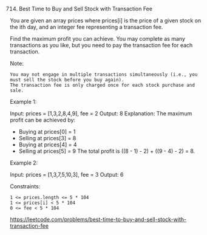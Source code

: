 714. Best Time to Buy and Sell Stock with Transaction Fee

You are given an array prices where prices[i] is the price of a given stock on the ith day, and an integer fee representing a transaction fee.

Find the maximum profit you can achieve. You may complete as many transactions as you like, but you need to pay the transaction fee for each transaction.

Note:

    You may not engage in multiple transactions simultaneously (i.e., you must sell the stock before you buy again).
    The transaction fee is only charged once for each stock purchase and sale.

 

Example 1:

Input: prices = [1,3,2,8,4,9], fee = 2
Output: 8
Explanation: The maximum profit can be achieved by:
- Buying at prices[0] = 1
- Selling at prices[3] = 8
- Buying at prices[4] = 4
- Selling at prices[5] = 9
The total profit is ((8 - 1) - 2) + ((9 - 4) - 2) = 8.

Example 2:

Input: prices = [1,3,7,5,10,3], fee = 3
Output: 6

 

Constraints:

    1 <= prices.length <= 5 * 104
    1 <= prices[i] < 5 * 104
    0 <= fee < 5 * 104

https://leetcode.com/problems/best-time-to-buy-and-sell-stock-with-transaction-fee